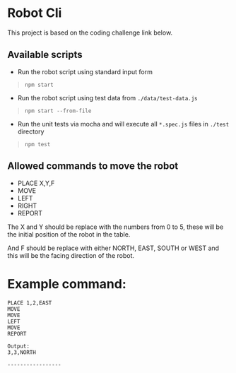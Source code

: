 # Robot Cli

This project is based on the coding challenge link below.

## Available scripts

* Run the robot script using standard input form
> `npm start`

* Run the robot script using test data from `./data/test-data.js`
> `npm start --from-file`

* Run the unit tests via mocha and will execute all `*.spec.js` files in `./test` directory
> `npm test`

## Allowed commands to move the robot

* PLACE X,Y,F
* MOVE
* LEFT
* RIGHT
* REPORT

The X and Y should be replace with the numbers from 0 to 5, these will be the initial position of the robot in the table.
 
And F should be replace with either NORTH, EAST, SOUTH or WEST and this will be the facing direction of the robot.

# Example command:

```
PLACE 1,2,EAST
MOVE
MOVE
LEFT
MOVE
REPORT

Output:
3,3,NORTH

-----------------

```
